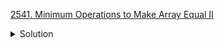 [2541. Minimum Operations to Make Array Equal II](https://leetcode.com/contest/biweekly-contest-96/problems/minimum-operations-to-make-array-equal-ii/)

<details><summary>Solution</summary>

![](../../../../assets/2541.png)

</details>
